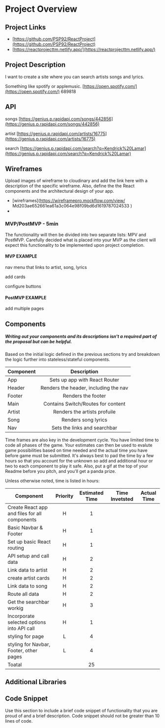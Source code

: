 # Project Overview

## Project Links

- [https://github.com/PSP92/ReactProject](https://github.com/PSP92/ReactProject)
- [https://reactprojecttm.netlify.app/](https://reactprojecttm.netlify.app/)

## Project Description

I want to create a site where you can search artists songs and lyrics. 

Something like spotify or applemusic.
[https://open.spotify.com/](https://open.spotify.com/)
 689818

## API
songs
[https://genius.p.rapidapi.com/songs/442856](https://genius.p.rapidapi.com/songs/442856)

artist
[https://genius.p.rapidapi.com/artists/16775](https://genius.p.rapidapi.com/artists/16775)

search
[https://genius.p.rapidapi.com/search?q=Kendrick%20Lamar](https://genius.p.rapidapi.com/search?q=Kendrick%20Lamar)


  


## Wireframes

Upload images of wireframe to cloudinary and add the link here with a description of the specific wireframe. Also, define the the React components and the architectural design of your app.

- [wireframes](https://wireframepro.mockflow.com/view/ 
Md203ae652661ea61a3c064e98f09bd6d1619787024533
)
- []()


### MVP/PostMVP - 5min

The functionality will then be divided into two separate lists: MPV and PostMVP.  Carefully decided what is placed into your MVP as the client will expect this functionality to be implemented upon project completion.  

#### MVP EXAMPLE
nav menu that links to artist, song, lyrics

add cards

configure buttons

#### PostMVP EXAMPLE
add multiple pages 


## Components
##### Writing out your components and its descriptions isn't a required part of the proposal but can be helpful.

Based on the initial logic defined in the previous sections try and breakdown the logic further into stateless/stateful components. 

| Component | Description | 
| --- | :---: |  
| App | Sets up app with React Router | 
| Header | Renders the header, including the nav | 
| Footer | Renders the footer |
| Main | Contains Switch/Routes for content |
| Artist| Renders the artists profuile |
| Song | Renders song lyrics |
| Nav | Sets the links and searchbar |


Time frames are also key in the development cycle.  You have limited time to code all phases of the game.  Your estimates can then be used to evalute game possibilities based on time needed and the actual time you have before game must be submitted. It's always best to pad the time by a few hours so that you account for the unknown so add and additional hour or two to each component to play it safe. Also, put a gif at the top of your Readme before you pitch, and you'll get a panda prize.

Unless otherwise noted, time is listed in hours:

| Component | Priority | Estimated Time | Time Invetsted | Actual Time |
| --- | :---: |  :---: | :---: | :---: |
| Create React app and files for all components | H | 1 |  |  |
| Basic Navbar & Footer | H | 1 |  | |
| Set up basic React routing | H | 1 |  |  |
| API setup and call data | H | 2 | | |
| Link data to artist | H | 2 |  | |
|create artist cards| H | 2| | |
| Link data to song | H | 2 | | |
|Route all data | H | 2 | | |
| Get the searchbar workig| H | 3 |  | |
| Incorporate selected options into API call | H | 1 | | |
|styling for page | L | 4 |  |  |
|styling for Navbar, Footer, other pages | L | 4 |  |  |
|Toatal | | 25 |  |  |



## Additional Libraries


## Code Snippet

Use this section to include a brief code snippet of functionality that you are proud of and a brief description.  Code snippet should not be greater than 10 lines of code.



